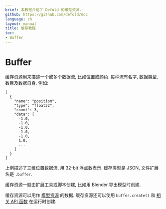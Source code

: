 ```yaml
---
brief: 本教程介绍了 Defold 的缓存资源.
github: https://github.com/defold/doc
language: zh
layout: manual
title: 缓存教程
toc:
- Buffer
---
```


# Buffer

缓存资源用来描述一个或多个数据流, 比如位置或颜色. 每种流有名字, 数据类型, 数目及数据自身. 例如:

```
[
  {
    "name": "position",
    "type": "float32",
    "count": 3,
    "data": [
      -1.0,
      -1.0,
      -1.0,
      -1.0,
      -1.0,
      1.0,
      ...
    ]
  }
]
```

上例描述了三维位置数据流, 用 32-bit 浮点数表示. 缓存类型是 JSON, 文件扩展名是 `.buffer`.

缓存资源一般由扩展工具或脚本创建, 比如用 Blender 导出模型时创建. 

缓存资源可以用作 [模型资源](/zh/manuals/mesh) 的数据. 缓存资源还可以使用 `buffer.create()` 和 [相关 API 函数](/ref/stable/buffer/#buffer.create:element_count-declaration) 在运行时创建.